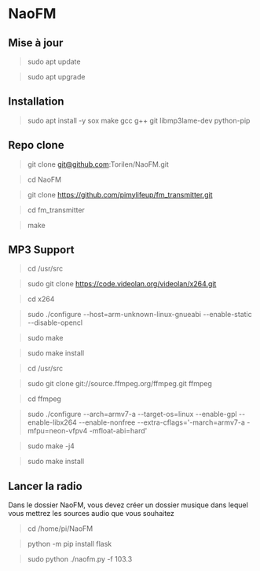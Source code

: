 # NaoFM
## Mise à jour
> sudo apt update

> sudo apt upgrade
## Installation
> sudo apt install -y sox make gcc g++ git libmp3lame-dev python-pip
## Repo clone
> git clone git@github.com:Torilen/NaoFM.git

> cd NaoFM

> git clone https://github.com/pimylifeup/fm_transmitter.git

> cd fm_transmitter

> make
## MP3 Support
>cd /usr/src  

>sudo git clone https://code.videolan.org/videolan/x264.git 

>cd x264 

>sudo ./configure --host=arm-unknown-linux-gnueabi --enable-static --disable-opencl 

>sudo make 

>sudo make install

>cd /usr/src 

>sudo git clone git://source.ffmpeg.org/ffmpeg.git ffmpeg 

>cd ffmpeg

>sudo ./configure --arch=armv7-a --target-os=linux --enable-gpl --enable-libx264 --enable-nonfree --extra-cflags='-march=armv7-a -mfpu=neon-vfpv4 -mfloat-abi=hard'

>sudo make -j4 

>sudo make install

## Lancer la radio
Dans le dossier NaoFM, vous devez créer un dossier musique dans lequel vous mettrez les sources audio que vous souhaitez
>cd /home/pi/NaoFM

>python -m pip install flask

>sudo python ./naofm.py -f 103.3
